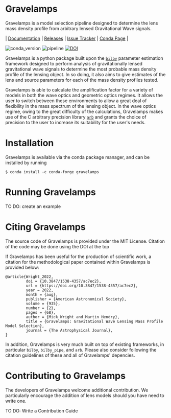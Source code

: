 # Gravelamps

Gravelamps is a model selection pipeline designed to determine the lens mass density profile from arbitrary lensed Gravitational Wave signals.

\| [Documentation](https://mick.wright.docs.ligo.org/Gravelamps) 
\| [Releases](https://git.ligo.org/mick.wright/Gravelamps/-/releases)
\| [Issue Tracker](https://git.ligo.org/mick.wright/Gravelamps/-/issues)
\| [Conda Page](https://anaconda.org/conda-forge/gravelamps)
\| 

![conda_version](https://anaconda.org/conda-forge/gravelamps/badges/version.svg) 
![pipeline](https://git.ligo.org/mick.wright/Gravelamps/badges/o4-development/pipeline.svg)
[![DOI](https://zenodo.org/badge/328470267.svg)](https://zenodo.org/badge/latestdoi/328470267)

Gravelamps is a python package built upon the [`bilby`](https://git.ligo.org/lscsoft/bilby) parameter estimation framework designed to perform analysis of gravitationally lensed gravitational wave signals to determine the most probable mass density profile of the lensing object. In so doing, it also aims to give estimates of the lens and source parameters for each of the mass density profiles tested.

Gravelamps is able to calculate the amplification factor for a variety of models in both the wave optics and geometric optics regimes. It allows the user to switch between these environments to allow a great deal of flexibility in the mass spectrum of the lensing object. In the wave optics regime, owing to the great difficulty of the calculations, Gravelamps makes use of the C arbitrary precision library [`arb`](https//arblib.org) and grants the choice of precision to the user to increase its suitability for the user's needs.

# Installation

Gravelamps is available via the conda package manager, and can be installed by running

	$ conda install -c conda-forge gravelamps

# Running Gravelamps

TO DO: create an example

# Citing Gravelamps

The source code of Gravelamps is provided under the MIT License. Citation of the code may be done using the DOI at the top

If Gravelamps has been useful for the production of scientific work, a citation for the methodological paper contained within Gravelamps is provided below:

	@article{Wright_2022,
	         doi = {10.3847/1538-4357/ac7ec2},
             url = {https://doi.org/10.3847/1538-4357/ac7ec2},
	         year = 2022,
	         month = {aug},
	         publisher = {American Astronomical Society},
	         volume = {935},
	         number = {2},
	         pages = {68},
	         author = {Mick Wright and Martin Hendry},
	         title = {Gravelamps: Gravitational Wave Lensing Mass Profile Model Selection},
	         journal = {The Astrophysical Journal},
	}

In addition, Gravelamps is very much built on top of existing frameworks, in particular `bilby`, `bilby_pipe`, and `arb`. Please also consider following the citation guidelines of these and all of Gravelamps' depencies.

# Contributing to Gravelamps

The developers of Gravelamps welcome additional contribution. We particularly encourage the addition of lens models should you have need to write one. 

TO DO: Write a Contribution Guide
